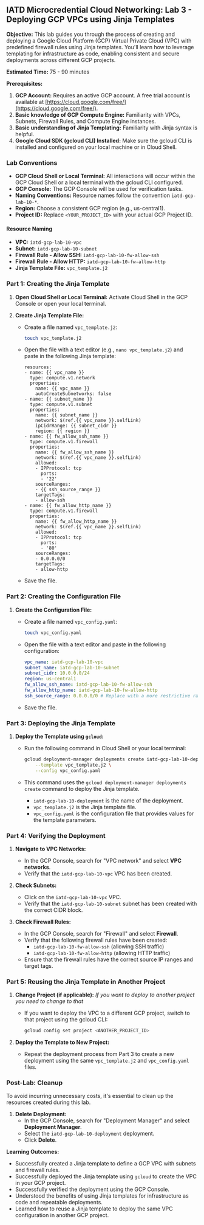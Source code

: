 ## IATD Microcredential Cloud Networking: Lab 3 - Deploying GCP VPCs using Jinja Templates

**Objective:** This lab guides you through the process of creating and deploying a Google Cloud Platform (GCP) Virtual Private Cloud (VPC) with predefined firewall rules using Jinja templates. You'll learn how to leverage templating for infrastructure as code, enabling consistent and secure deployments across different GCP projects.

**Estimated Time:** 75 - 90 minutes

**Prerequisites:**

1.  **GCP Account:** Requires an active GCP account. A free trial account is available at [https://cloud.google.com/free/](https://cloud.google.com/free/).
2.  **Basic knowledge of GCP Compute Engine:** Familiarity with VPCs, Subnets, Firewall Rules, and Compute Engine instances.
3.  **Basic understanding of Jinja Templating:** Familiarity with Jinja syntax is helpful.
4.  **Google Cloud SDK (gcloud CLI) Installed:** Make sure the gcloud CLI is installed and configured on your local machine or in Cloud Shell.

### Lab Conventions

*   **GCP Cloud Shell or Local Terminal:** All interactions will occur within the GCP Cloud Shell or a local terminal with the gcloud CLI configured.
*   **GCP Console:** The GCP Console will be used for verification tasks.
*   **Naming Conventions:** Resource names follow the convention `iatd-gcp-lab-10-*`.
*   **Region:** Choose a consistent GCP region (e.g., us-central1).
*   **Project ID:** Replace `<YOUR_PROJECT_ID>` with your actual GCP Project ID.

#### Resource Naming

*   **VPC:** `iatd-gcp-lab-10-vpc`
*   **Subnet:** `iatd-gcp-lab-10-subnet`
*   **Firewall Rule - Allow SSH:** `iatd-gcp-lab-10-fw-allow-ssh`
*   **Firewall Rule - Allow HTTP:** `iatd-gcp-lab-10-fw-allow-http`
*   **Jinja Template File:** `vpc_template.j2`

### Part 1: Creating the Jinja Template

1.  **Open Cloud Shell or Local Terminal:** Activate Cloud Shell in the GCP Console or open your local terminal.

2.  **Create Jinja Template File:**

    *   Create a file named `vpc_template.j2`:
        ```bash
        touch vpc_template.j2
        ```

    *   Open the file with a text editor (e.g., `nano vpc_template.j2`) and paste in the following Jinja template:

        ```jinja
        resources:
        - name: {{ vpc_name }}
          type: compute.v1.network
          properties:
            name: {{ vpc_name }}
            autoCreateSubnetworks: false
        - name: {{ subnet_name }}
          type: compute.v1.subnet
          properties:
            name: {{ subnet_name }}
            network: $(ref.{{ vpc_name }}.selfLink)
            ipCidrRange: {{ subnet_cidr }}
            region: {{ region }}
        - name: {{ fw_allow_ssh_name }}
          type: compute.v1.firewall
          properties:
            name: {{ fw_allow_ssh_name }}
            network: $(ref.{{ vpc_name }}.selfLink)
            allowed:
            - IPProtocol: tcp
              ports:
              - '22'
            sourceRanges:
            - {{ ssh_source_range }}
            targetTags:
            - allow-ssh
        - name: {{ fw_allow_http_name }}
          type: compute.v1.firewall
          properties:
            name: {{ fw_allow_http_name }}
            network: $(ref.{{ vpc_name }}.selfLink)
            allowed:
            - IPProtocol: tcp
              ports:
              - '80'
            sourceRanges:
            - 0.0.0.0/0
            targetTags:
            - allow-http
        ```

    *   Save the file.

### Part 2: Creating the Configuration File

1.  **Create the Configuration File:**

    *   Create a file named `vpc_config.yaml`:
        ```bash
        touch vpc_config.yaml
        ```

    *   Open the file with a text editor and paste in the following configuration:

        ```yaml
        vpc_name: iatd-gcp-lab-10-vpc
        subnet_name: iatd-gcp-lab-10-subnet
        subnet_cidr: 10.0.0.0/24
        region: us-central1
        fw_allow_ssh_name: iatd-gcp-lab-10-fw-allow-ssh
        fw_allow_http_name: iatd-gcp-lab-10-fw-allow-http
        ssh_source_range: 0.0.0.0/0 # Replace with a more restrictive range in a real-world scenario
        ```

    *   Save the file.

### Part 3: Deploying the Jinja Template

1.  **Deploy the Template using `gcloud`:**

    *   Run the following command in Cloud Shell or your local terminal:

        ```bash
        gcloud deployment-manager deployments create iatd-gcp-lab-10-deployment \
            --template vpc_template.j2 \
            --config vpc_config.yaml
        ```

    *   This command uses the `gcloud deployment-manager deployments create` command to deploy the Jinja template.
        *   `iatd-gcp-lab-10-deployment` is the name of the deployment.
        *   `vpc_template.j2` is the Jinja template file.
        *   `vpc_config.yaml` is the configuration file that provides values for the template parameters.

### Part 4: Verifying the Deployment

1.  **Navigate to VPC Networks:**
    *   In the GCP Console, search for "VPC network" and select **VPC networks**.
    *   Verify that the `iatd-gcp-lab-10-vpc` VPC has been created.

2.  **Check Subnets:**
    *   Click on the `iatd-gcp-lab-10-vpc` VPC.
    *   Verify that the `iatd-gcp-lab-10-subnet` subnet has been created with the correct CIDR block.

3.  **Check Firewall Rules:**
    *   In the GCP Console, search for "Firewall" and select **Firewall**.
    *   Verify that the following firewall rules have been created:
        *   `iatd-gcp-lab-10-fw-allow-ssh` (allowing SSH traffic)
        *   `iatd-gcp-lab-10-fw-allow-http` (allowing HTTP traffic)
    *   Ensure that the firewall rules have the correct source IP ranges and target tags.

### Part 5: Reusing the Jinja Template in Another Project

1.  **Change Project (if applicable):**
    *If you want to deploy to another project you need to change to that*
    *   If you want to deploy the VPC to a different GCP project, switch to that project using the gcloud CLI:
        ```bash
        gcloud config set project <ANOTHER_PROJECT_ID>
        ```

2.  **Deploy the Template to New Project:**
    *   Repeat the deployment process from Part 3 to create a new deployment using the same `vpc_template.j2` and `vpc_config.yaml` files.

### Post-Lab: Cleanup

To avoid incurring unnecessary costs, it's essential to clean up the resources created during this lab.

1.  **Delete Deployment:**
    *   In the GCP Console, search for "Deployment Manager" and select **Deployment Manager**.
    *   Select the `iatd-gcp-lab-10-deployment` deployment.
    *   Click **Delete**.

**Learning Outcomes:**

*   Successfully created a Jinja template to define a GCP VPC with subnets and firewall rules.
*   Successfully deployed the Jinja template using `gcloud` to create the VPC in your GCP project.
*   Successfully verified the deployment using the GCP Console.
*   Understood the benefits of using Jinja templates for infrastructure as code and repeatable deployments.
*   Learned how to reuse a Jinja template to deploy the same VPC configuration in another GCP project.
